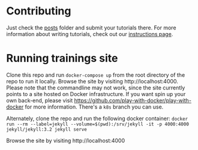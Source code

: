 # Contributing

Just check the [posts](https://github.com/play-with-docker/play-with-kubernetes.github.io/tree/master/_posts) folder and submit your tutorials there. For more information about writing tutorials, check out our [instructions page](writing-tutorials.md).

# Running trainings site

Clone this repo and run `docker-compose up` from the root directory of the repo to run it locally.  Browse the site by visiting http://localhost:4000. Please note that the commandline may not work, since the site currently points to a site hosted on Docker infrastructure. If you want spin up your own back-end, please visit https://github.com/play-with-docker/play-with-docker for more information. There's a `k8s` branch you can use.

Alternately, clone the repo and run the following docker container: `docker run --rm --label=jekyll --volume=$(pwd):/srv/jekyll -it -p 4000:4000 jekyll/jekyll:3.2 jekyll serve`

Browse the site by visiting http://localhost:4000